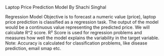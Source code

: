 Laptop Price Prediction Model
By Shachi Singhal

Regression Model
Objective is to forecast a numeric value (price), laptop price prediction is classified as a regression task. The output of the model would be a continuous value representing the predicted price. We will calculate R^2 score. R² Score is used for regression problems and measures how well the model explains the variability in the target variable. Note: Accuracy is calculated for classification problems, like disease prediction, email smap etc.
